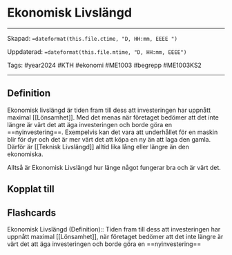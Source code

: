 # Ekonomisk Livslängd

---
Skapad: `=dateformat(this.file.ctime, "D, HH:mm, EEEE ")`

Uppdaterad: `=dateformat(this.file.mtime, "D, HH:mm, EEEE")`

Tags: #year2024 #KTH #ekonomi #ME1003 #begrepp #ME1003KS2

---

## Definition

Ekonomisk livslängd är tiden fram till dess att investeringen har uppnått maximal [[Lönsamhet]]. Med det menas när företaget bedömer att det inte längre är värt det att äga investeringen och borde göra en ==nyinvestering==. Exempelvis kan det vara att underhållet för en maskin blir för dyr och det är mer värt det att köpa en ny än att laga den gamla. Därför är [[Teknisk Livslängd]] alltid lika lång eller längre än den ekonomiska.

Alltså är Ekonomisk Livslängd hur länge något fungerar bra och är värt det.

## Kopplat till

## Flashcards

Ekonomisk Livslängd (Definition):: Tiden fram till dess att investeringen har uppnått maximal [[Lönsamhet]], när företaget bedömer att det inte längre är värt det att äga investeringen och borde göra en ==nyinvestering==
<!--SR:!2024-02-22,6,250!2024-03-03,13,290-->
